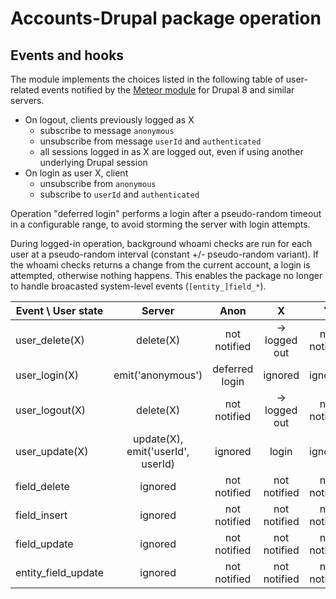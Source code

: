 # Accounts-Drupal package operation

## Events and hooks

The module implements the choices listed in the following table of user-related
events notified by the [Meteor module] for Drupal 8 and similar servers.

[Meteor module]: https://github.com/FGM/meteor

* On logout, clients previously logged as X
  * subscribe to message `anonymous`
  * unsubscribe from message `userId` and `authenticated`
  * all sessions logged in as X are logged out, even if using another underlying
    Drupal session
* On login as user X, client
  * unsubscribe from `anonymous`
  * subscribe to `userId` and `authenticated`

Operation "deferred login" performs a login after a pseudo-random timeout in a
configurable range, to avoid storming the server with login attempts.

During logged-in operation, background whoami checks are run for each user at a
pseudo-random interval (constant +/- pseudo-random variant). If the whoami checks
returns a change from the current account, a login is attempted, otherwise nothing
happens. This enables the package no longer to handle broacasted system-level 
events (`[entity_]field_*`).

Event \ User state  | Server                    | Anon           | X              | Y              |
--------------------|:-------------------------:|:--------------:|:--------------:|:--------------:|
user_delete(X)      | delete(X)                 | not notified   | → logged out   | not notified   |
user_login(X)       | emit('anonymous')         | deferred login | ignored        | ignored        |
user_logout(X)      | delete(X)                 | not notified   | → logged out   | not notified   |
user_update(X)      | update(X), emit('userId', userId) | ignored | login         | ignored        |
field_delete        | ignored                   | not notified   | not notified   | not notified   | 
field_insert        | ignored                   | not notified   | not notified   | not notified   |
field_update        | ignored                   | not notified   | not notified   | not notified   |
entity_field_update | ignored                   | not notified   | not notified   | not notified   |
